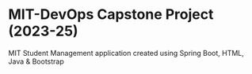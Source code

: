# MIT-DevOps Capstone Project (2023-25)
MIT Student Management application created using Spring Boot, HTML, Java & Bootstrap
